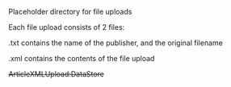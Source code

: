 Placeholder directory for file uploads

Each file upload consists of 2 files:

<opaque id>.txt
contains the name of the publisher, and the original filename

<opaque id>.xml
contains the contents of the file upload

~~ArticleXMLUpload:DataStore~~
